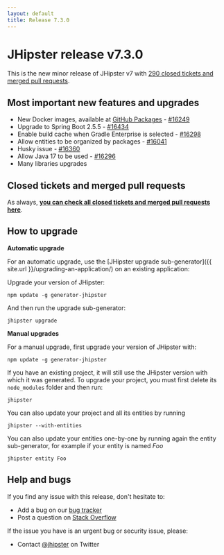 ```yaml
---
layout: default
title: Release 7.3.0
---
```


JHipster release v7.3.0
==================

This is the new minor release of JHipster v7 with [290 closed tickets and merged pull requests](https://github.com/jhipster/generator-jhipster/issues?q=milestone%3A7.3.0+is%3Aclosed).


Most important new features and upgrades
-------------

- New Docker images, available at [GitHub Packages](https://github.com/orgs/jhipster/packages) - [#16249](https://github.com/jhipster/generator-jhipster/pull/16249)
- Upgrade to Spring Boot 2.5.5 - [#16434](https://github.com/jhipster/generator-jhipster/pull/16434)
- Enable build cache when Gradle Enterprise is selected - [#16298](https://github.com/jhipster/generator-jhipster/pull/16298)
- Allow entities to be organized by packages - [#16041](https://github.com/jhipster/generator-jhipster/pull/16041)
- Husky issue - [#16360](https://github.com/jhipster/generator-jhipster/pull/16360)
- Allow Java 17 to be used - [#16296](https://github.com/jhipster/generator-jhipster/pull/16296)
- Many libraries upgrades

Closed tickets and merged pull requests
------------
As always, __[you can check all closed tickets and merged pull requests here](https://github.com/jhipster/generator-jhipster/issues?q=milestone%3A7.3.0+is%3Aclosed)__.

How to upgrade
------------

**Automatic upgrade**

For an automatic upgrade, use the [JHipster upgrade sub-generator]({{ site.url }}/upgrading-an-application/) on an existing application:

Upgrade your version of JHipster:

```
npm update -g generator-jhipster
```

And then run the upgrade sub-generator:

```
jhipster upgrade
```

**Manual upgrades**

For a manual upgrade, first upgrade your version of JHipster with:

```
npm update -g generator-jhipster
```

If you have an existing project, it will still use the JHipster version with which it was generated.
To upgrade your project, you must first delete its `node_modules` folder and then run:

```
jhipster
```

You can also update your project and all its entities by running

```
jhipster --with-entities
```

You can also update your entities one-by-one by running again the entity sub-generator, for example if your entity is named _Foo_

```
jhipster entity Foo
```


Help and bugs
--------------

If you find any issue with this release, don't hesitate to:

- Add a bug on our [bug tracker](https://github.com/jhipster/generator-jhipster/issues?state=open)
- Post a question on [Stack Overflow](http://stackoverflow.com/tags/jhipster/info)

If the issue you have is an urgent bug or security issue, please:

- Contact [@jhipster](https://twitter.com/jhipster) on Twitter
